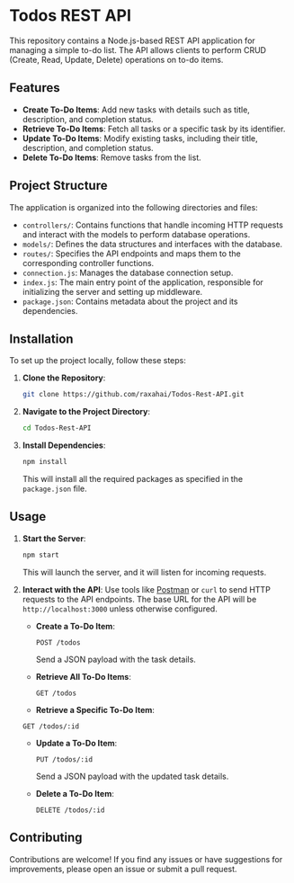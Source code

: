# Todos REST API

This repository contains a Node.js-based REST API application for managing a simple to-do list. The API allows clients to perform CRUD (Create, Read, Update, Delete) operations on to-do items.

## Features

- **Create To-Do Items**: Add new tasks with details such as title, description, and completion status.
- **Retrieve To-Do Items**: Fetch all tasks or a specific task by its identifier.
- **Update To-Do Items**: Modify existing tasks, including their title, description, and completion status.
- **Delete To-Do Items**: Remove tasks from the list.

## Project Structure

The application is organized into the following directories and files:

- `controllers/`: Contains functions that handle incoming HTTP requests and interact with the models to perform database operations.
- `models/`: Defines the data structures and interfaces with the database.
- `routes/`: Specifies the API endpoints and maps them to the corresponding controller functions.
- `connection.js`: Manages the database connection setup.
- `index.js`: The main entry point of the application, responsible for initializing the server and setting up middleware.
- `package.json`: Contains metadata about the project and its dependencies.

## Installation

To set up the project locally, follow these steps:

1. **Clone the Repository**:

   ```bash
   git clone https://github.com/raxahai/Todos-Rest-API.git
   ```

2. **Navigate to the Project Directory**:

   ```bash
   cd Todos-Rest-API
   ```

3. **Install Dependencies**:

   ```bash
   npm install
   ```

   This will install all the required packages as specified in the `package.json` file.

## Usage

1. **Start the Server**:

   ```bash
   npm start
   ```

   This will launch the server, and it will listen for incoming requests.

2. **Interact with the API**:
   Use tools like [Postman](https://www.postman.com/) or `curl` to send HTTP requests to the API endpoints. The base URL for the API will be `http://localhost:3000` unless otherwise configured.

   - **Create a To-Do Item**:

     ```http
     POST /todos
     ```

     Send a JSON payload with the task details.

   - **Retrieve All To-Do Items**:

     ```http
     GET /todos
     ```

   - **Retrieve a Specific To-Do Item**:

    ```http
    GET /todos/:id
    ```

   - **Update a To-Do Item**:

     ```http
     PUT /todos/:id
     ```

     Send a JSON payload with the updated task details.

   - **Delete a To-Do Item**:

     ```http
     DELETE /todos/:id
     ```

## Contributing

Contributions are welcome! If you find any issues or have suggestions for improvements, please open an issue or submit a pull request.
